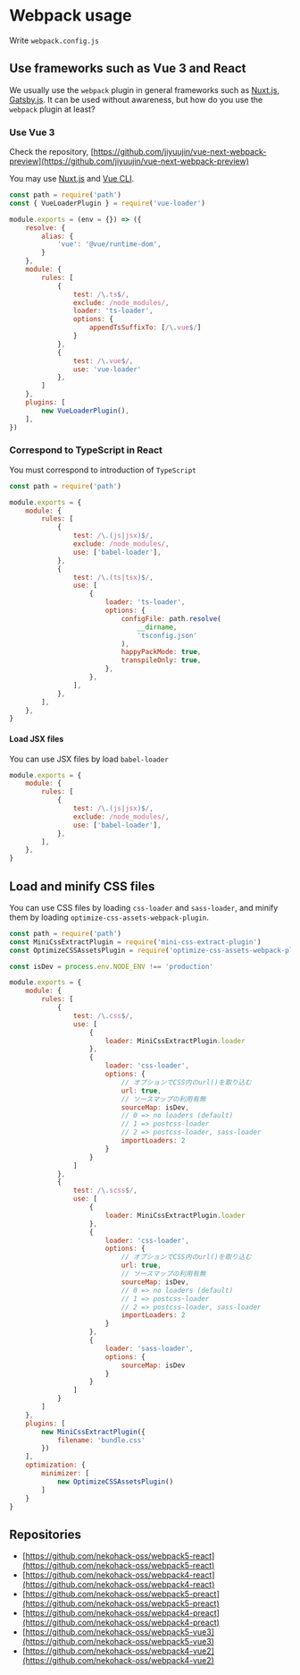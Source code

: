 # Webpack usage

Write `webpack.config.js`

## Use frameworks such as Vue 3 and React

We usually use the `webpack` plugin in general frameworks such as [Nuxt.js](https://ja.nuxtjs.org/), [Gatsby.js](https://www.gatsbyjs.org/). It can be used without awareness, but how do you use the `webpack` plugin at least?

### Use Vue 3

Check the repository, [https://github.com/jiyuujin/vue-next-webpack-preview](https://github.com/jiyuujin/vue-next-webpack-preview)

You may use [Nuxt.js](https://ja.nuxtjs.org/) and [Vue CLI](https://cli.vuejs.org/).

```js
const path = require('path')
const { VueLoaderPlugin } = require('vue-loader')

module.exports = (env = {}) => ({
    resolve: {
        alias: {
            'vue': '@vue/runtime-dom',
        }
    },
    module: {
        rules: [
            {
                test: /\.ts$/,
                exclude: /node_modules/,
                loader: 'ts-loader',
                options: {
                    appendTsSuffixTo: [/\.vue$/]
                }
            },
            {
                test: /\.vue$/,
                use: 'vue-loader'
            },
        ]
    },
    plugins: [
        new VueLoaderPlugin(),
    ],
})
```

### Correspond to TypeScript in React

You must correspond to introduction of `TypeScript`

```js
const path = require('path')

module.exports = {
    module: {
        rules: [
            {
                test: /\.(js|jsx)$/,
                exclude: /node_modules/,
                use: ['babel-loader'],
            },
            {
                test: /\.(ts|tsx)$/,
                use: [
                    {
                        loader: 'ts-loader',
                        options: {
                            configFile: path.resolve(
                                __dirname,
                                'tsconfig.json'
                            ),
                            happyPackMode: true,
                            transpileOnly: true,
                        },
                    },
                ],
            },
        ],
    },
}
```

#### Load JSX files

You can use JSX files by load `babel-loader`

```js
module.exports = {
    module: {
        rules: [
            {
                test: /\.(js|jsx)$/,
                exclude: /node_modules/,
                use: ['babel-loader'],
            },
        ],
    },
}
```

## Load and minify CSS files

You can use CSS files by loading `css-loader` and `sass-loader`, and minify them by loading `optimize-css-assets-webpack-plugin`.

```js
const path = require('path')
const MiniCssExtractPlugin = require('mini-css-extract-plugin')
const OptimizeCSSAssetsPlugin = require('optimize-css-assets-webpack-plugin')

const isDev = process.env.NODE_ENV !== 'production'

module.exports = {
    module: {
        rules: [
            {
                test: /\.css$/,
                use: [
                    {
                        loader: MiniCssExtractPlugin.loader
                    },
                    {
                        loader: 'css-loader',
                        options: {
                            // オプションでCSS内のurl()を取り込む
                            url: true,
                            // ソースマップの利用有無
                            sourceMap: isDev,
                            // 0 => no loaders (default)
                            // 1 => postcss-loader
                            // 2 => postcss-loader, sass-loader
                            importLoaders: 2
                        }
                    }
                ]
            },
            {
                test: /\.scss$/,
                use: [
                    {
                        loader: MiniCssExtractPlugin.loader
                    },
                    {
                        loader: 'css-loader',
                        options: {
                            // オプションでCSS内のurl()を取り込む
                            url: true,
                            // ソースマップの利用有無
                            sourceMap: isDev,
                            // 0 => no loaders (default)
                            // 1 => postcss-loader
                            // 2 => postcss-loader, sass-loader
                            importLoaders: 2
                        }
                    },
                    {
                        loader: 'sass-loader',
                        options: {
                            sourceMap: isDev
                        }
                    }
                ]
            }
        ]
    },
    plugins: [
        new MiniCssExtractPlugin({
            filename: 'bundle.css'
        })
    ],
    optimization: {
        minimizer: [
            new OptimizeCSSAssetsPlugin()
        ]
    }
}
```

## Repositories

- [https://github.com/nekohack-oss/webpack5-react](https://github.com/nekohack-oss/webpack5-react)
- [https://github.com/nekohack-oss/webpack4-react](https://github.com/nekohack-oss/webpack4-react)
- [https://github.com/nekohack-oss/webpack5-preact](https://github.com/nekohack-oss/webpack5-preact)
- [https://github.com/nekohack-oss/webpack4-preact](https://github.com/nekohack-oss/webpack4-preact)
- [https://github.com/nekohack-oss/webpack5-vue3](https://github.com/nekohack-oss/webpack5-vue3)
- [https://github.com/nekohack-oss/webpack4-vue2](https://github.com/nekohack-oss/webpack4-vue2)
